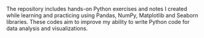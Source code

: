 The repository includes hands-on Python exercises and notes I created while learning and practicing using Pandas, NumPy, Matplotlib and Seaborn libraries. These codes aim to improve my ability to write Python code for data analysis and visualizations.



